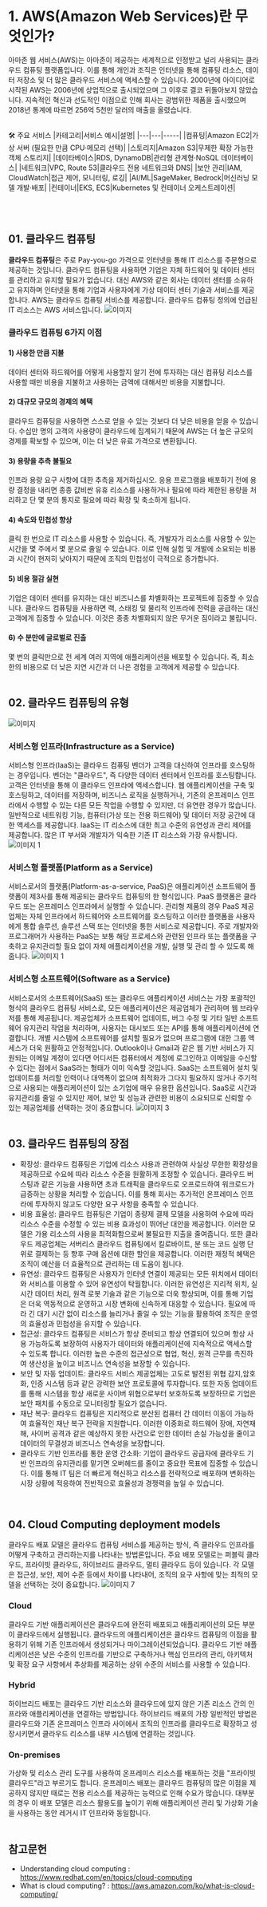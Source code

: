 # 1. AWS(Amazon Web Services)란 무엇인가?
아마존 웹 서비스(AWS)는 아마존이 제공하는 세계적으로 인정받고 널리 사용되는 클라우드 컴퓨팅 플랫폼입니다. 이를 통해 개인과 조직은 인터넷을 통해 컴퓨팅 리소스, 데이터 저장소 및 더 많은 클라우드 서비스에 액세스할 수 있습니다.
2000년에 아이디어로 시작된 AWS는 2006년에 상업적으로 출시되었으며 그 이후로 결코 뒤돌아보지 않았습니다. 지속적인 혁신과 선도적인 이점으로 인해 회사는 광범위한 제품을 출시했으며 2018년 통계에 따르면 256억 5천만 달러의 매출을 올렸습니다.
</br></br>

🛠️ 주요 서비스
|카테고리|서비스 예시|설명|
|---|---|-----|
|컴퓨팅|Amazon EC2|가상 서버 (필요한 만큼 CPU·메모리 선택)|
|스토리지|Amazon S3|무제한 확장 가능한 객체 스토리지|
|데이타베이스|RDS, DynamoDB|관리형 관계형·NoSQL 데이터베이스|
|네트워크|VPC, Route 53|클라우드 전용 네트워크와 DNS|
|보안 관리|IAM, CloudWatch|접근 제어, 모니터링, 로깅|
|AI/ML|SageMaker, Bedrock|머신러닝 모델 개발·배포|
|컨테이너|EKS, ECS|Kubernetes 및 컨테이너 오케스트레이션|

</br></br>

## 01. 클라우드 컴퓨팅
**클라우드 컴퓨팅**은 주로 Pay-you-go 가격으로 인터넷을 통해 IT 리소스를 주문형으로 제공하는 것입니다. 클라우드 컴퓨팅을 사용하면 기업은 자체 하드웨어 및 데이터 센터를 관리하고 유지할 필요가 없습니다. 대신 AWS와 같은 회사는 데이터 센터를 소유하고 유지하며 인터넷을 통해 기업과 사용자에게 가상 데이터 센터 기술과 서비스를 제공합니다.
AWS는 클라우드 컴퓨팅 서비스를 제공합니다. 클라우드 컴퓨팅 정의에 언급된 IT 리소스는 AWS 서비스입니다.
![이미지](https://github.com/user-attachments/assets/b45ec52d-9fd9-40a1-9784-bb78d25e09e9)
</br>

### 클라우드 컴퓨팅 6가지 이점
#### 1) 사용한 만큼 지불
데이터 센터와 하드웨어를 어떻게 사용할지 알기 전에 투자하는 대신 컴퓨팅 리소스를 사용할 때만 비용을 지불하고 사용하는 금액에 대해서만 비용을 지불합니다.
#### 2) 대규모 규모의 경제의 혜택
클라우드 컴퓨팅을 사용하면 스스로 얻을 수 있는 것보다 더 낮은 비용을 얻을 수 있습니다. 수십만 명의 고객의 사용량이 클라우드에 집계되기 때문에 AWS는 더 높은 규모의 경제를 확보할 수 있으며, 이는 더 낮은 유료 가격으로 변환됩니다.
#### 3) 용량을 추측 불필요
인프라 용량 요구 사항에 대한 추측을 제거하십시오. 응용 프로그램을 배포하기 전에 용량 결정을 내리면 종종 값비싼 유휴 리소스를 사용하거나 필요에 따라 제한된 용량을 처리하고 단 몇 분의 통지로 필요에 따라 확장 및 축소하게 됩니다.
#### 4) 속도와 민첩성 향상
클릭 한 번으로 IT 리소스를 사용할 수 있습니다. 즉, 개발자가 리소스를 사용할 수 있는 시간을 몇 주에서 몇 분으로 줄일 수 있습니다. 이로 인해 실험 및 개발에 소요되는 비용과 시간이 현저히 낮아지기 때문에 조직의 민첩성이 극적으로 증가합니다.
#### 5) 비용 절감 실현
기업은 데이터 센터를 유지하는 대신 비즈니스를 차별화하는 프로젝트에 집중할 수 있습니다. 클라우드 컴퓨팅을 사용하면 랙, 스태킹 및 물리적 인프라에 전력을 공급하는 대신 고객에게 집중할 수 있습니다. 이것은 종종 차별화되지 않은 무거운 짐이라고 불립니다.
#### 6) 수 분만에 글로벌로 진출
몇 번의 클릭만으로 전 세계 여러 지역에 애플리케이션을 배포할 수 있습니다. 즉, 최소한의 비용으로 더 낮은 지연 시간과 더 나은 경험을 고객에게 제공할 수 있습니다.
</br></br>

## 02. 클라우드 컴퓨팅의 유형
![이미지](https://github.com/user-attachments/assets/c09899fb-6e15-45f2-a094-0bc9a499c5a2)

### 서비스형 인프라(Infrastructure as a Service)
서비스형 인프라(IaaS)는 클라우드 컴퓨팅 벤더가 고객을 대신하여 인프라를 호스팅하는 경우입니다. 벤더는 "클라우드", 즉 다양한 데이터 센터에서 인프라를 호스팅합니다. 고객은 인터넷을 통해 이 클라우드 인프라에 액세스합니다. 웹 애플리케이션을 구축 및 호스팅하고, 데이터를 저장하며, 비즈니스 로직을 실행하거나, 기존의 온프레미스 인프라에서 수행할 수 있는 다른 모든 작업을 수행할 수 있지만, 더 유연한 경우가 많습니다.
일반적으로 네트워킹 기능, 컴퓨터(가상 또는 전용 하드웨어) 및 데이터 저장 공간에 대한 액세스를 제공합니다. IaaS는 IT 리소스에 대한 최고 수준의 유연성과 관리 제어를 제공합니다. 많은 IT 부서와 개발자가 익숙한 기존 IT 리소스와 가장 유사합니다.
![이미지 1](https://github.com/user-attachments/assets/868d9098-a7ef-420b-90b9-c442bcb79fd9)

### 서비스형 플랫폼(Platform as a Service)
서비스로서의 플랫폼(Platform-as-a-service, PaaS)은 애플리케이션 소프트웨어 플랫폼이 제3사를 통해 제공되는 클라우드 컴퓨팅의 한 형식입니다. PaaS 플랫폼은 클라우드 또는 온프레미스 인프라에서 실행할 수 있습니다. 관리형 제품의 경우 PaaS 제공업체는 자체 인프라에서 하드웨어와 소프트웨어를 호스팅하고 이러한 플랫폼을 사용자에게 통합 솔루션, 솔루션 스택 또는 인터넷을 통한 서비스로 제공합니다.
주로 개발자와 프로그래머가 사용하는 PaaS는 보통 해당 프로세스와 관련된 인프라 또는 플랫폼을 구축하고 유지관리할 필요 없이 자체 애플리케이션을 개발, 실행 및 관리 할 수 있도록 해줍니다.
![이미지 1](https://github.com/user-attachments/assets/60268ff5-978a-4f15-b39f-71feada69847)

### 서비스형 소프트웨어(Software as a Service)
서비스로서의 소프트웨어(SaaS) 또는 클라우드 애플리케이션 서비스는 가장 포괄적인 형식의 클라우드 컴퓨팅 서비스로, 모든 애플리케이션은 제공업체가 관리하며 웹 브라우저를 통해 제공됩니다. 제공업체가 소프트웨어 업데이트, 버그 수정 및 기타 일반 소프트웨어 유지관리 작업을 처리하며, 사용자는 대시보드 또는 API를 통해 애플리케이션에 연결합니다. 개별 시스템에 소프트웨어를 설치할 필요가 없으며 프로그램에 대한 그룹 액세스가 더욱 원활하고 안정적입니다.
Outlook이나 Gmail과 같은 웹 기반 서비스가 지원되는 이메일 계정이 있다면 어디서든 컴퓨터에서 계정에 로그인하고 이메일을 수신할 수 있다는 점에서 SaaS라는 형태가 이미 익숙할 것입니다. SaaS는 소프트웨어 설치 및 업데이트를 처리할 인력이나 대역폭이 없으며 최적화가 그다지 필요하지 않거나 주기적으로 사용되는 애플리케이션이 있는 소기업에 매우 유용한 옵션입니다. SaaS로 시간과 유지관리를 줄일 수 있지만 제어, 보안 및 성능과 관련한 비용이 소요되므로 신뢰할 수 있는 제공업체를 선택하는 것이 중요합니다.
![이미지 3](https://github.com/user-attachments/assets/30afa73b-7b28-424e-9005-456c444697ca)
</br></br>

## 03. 클라우드 컴퓨팅의 장점
- 확장성: 클라우드 컴퓨팅은 기업에 리소스 사용과 관련하여 사실상 무한한 확장성을 제공하므로 수요에 따라 리소스 수준을 원활하게 조정할 수 있습니다. 클라우드 버스팅과 같은 기능을 사용하면 초과 트래픽을 클라우드로 오프로드하여 워크로드가 급증하는 상황을 처리할 수 있습니다. 이를 통해 회사는 추가적인 온프레미스 인프라에 투자하지 않고도 다양한 요구 사항을 충족할 수 있습니다.
- 비용 효율성: 클라우드 컴퓨팅은 기업이 종량제 결제 모델을 사용하여 수요에 따라 리소스 수준을 수정할 수 있는 비용 효과성이 뛰어난 대안을 제공합니다. 이러한 모델은 가용 리소스의 사용을 최적화함으로써 불필요한 지출을 줄여줍니다. 또한 클라우드 제공업체는 서버리스 클라우드 컴퓨팅에서 킬로바이트, 분 또는 코드 실행 단위로 결제하는 등 향후 구매 옵션에 대한 할인을 제공합니다. 이러한 재정적 혜택은 조직이 예산을 더 효율적으로 관리하는 데 도움이 됩니다.
- 유연성: 클라우드 컴퓨팅은 사용자가 인터넷 연결이 제공되는 모든 위치에서 데이터와 서비스를 이용할 수 있어 유연성이 탁월합니다. 이러한 유연성은 지리적 위치, 실시간 데이터 처리, 원격 로봇 기술과 같은 기능으로 더욱 향상되며, 이를 통해 기업은 더욱 역동적으로 운영하고 시장 변화에 신속하게 대응할 수 있습니다. 필요에 따라 긴 대기 시간 없이 리소스를 늘리거나 줄일 수 있는 기능을 활용하여 조직은 운영의 효율성과 민첩성을 유지할 수 있습니다.
- 접근성: 클라우드 컴퓨팅은 서비스가 항상 준비되고 항상 연결되어 있으며 항상 사용 가능하도록 보장하여 사용자가 데이터와 애플리케이션에 지속적으로 액세스할 수 있도록 합니다. 이러한 높은 수준의 접근성으로 협업, 혁신, 원격 근무를 촉진하여 생산성을 높이고 비즈니스 연속성을 보장할 수 있습니다.
- 보안 및 자동 업데이트: 클라우드 서비스 제공업체는 고도로 발전된 위협 감지,암호화, 인증 시스템 등과 같은 강력한 보안 프로토콜에 투자합니다. 또한 자동 업데이트를 통해 시스템을 항상 새로운 사이버 위협으로부터 보호하도록 보장하므로 기업은 보안 패치를 수동으로 모니터링할 필요가 없습니다.
- 재난 복구: 클라우드 컴퓨팅은 지리적으로 분산된 컴퓨터 간 데이터 이동이 가능하여 효율적인 재난 복구 전략을 지원합니다. 이러한 이중화로 하드웨어 장애, 자연재해, 사이버 공격과 같은 예상하지 못한 사건으로 인한 데이터 손실 가능성을 줄이고 데이터의 무결성과 비즈니스 연속성을 보장합니다.
- 클라우드 기반 인프라를 통한 운영 간소화: 기업이 클라우드 공급자에 클라우드 기반 인프라의 유지관리를 맡기면 오버헤드를 줄이고 중요한 목표에 집중할 수 있습니다. 이를 통해 IT 팀은 더 빠르게 혁신하고 리소스를 전략적으로 배포하며 변화하는 시장 상황에 적응하여 전반적으로 효율성과 경쟁력을 높일 수 있습니다.
</br>

## 04. Cloud Computing deployment models
클라우드 배포 모델은 클라우드 컴퓨팅 서비스를 제공하는 방식, 즉 클라우드 인프라를 어떻게 구축하고 관리하는지를 나타내는 방법론입니다. 주요 배포 모델로는 퍼블릭 클라우드, 프라이빗 클라우드, 하이브리드 클라우드, 멀티 클라우드 등이 있습니다. 각 모델은 접근성, 보안, 제어 수준 등에서 차이를 나타내어, 조직의 요구 사항에 맞는 최적의 모델을 선택하는 것이 중요합니다.
![이미지 7](https://github.com/user-attachments/assets/2e3554c6-c0a7-4cfd-824d-7f4b74163353)

### Cloud
클라우드 기반 애플리케이션은 클라우드에 완전히 배포되고 애플리케이션의 모든 부분이 클라우드에서 실행됩니다. 클라우드의 애플리케이션은 클라우드 컴퓨팅의 이점을 활용하기 위해 기존 인프라에서 생성되거나 마이그레이션되었습니다. 클라우드 기반 애플리케이션은 낮은 수준의 인프라를 기반으로 구축하거나 핵심 인프라의 관리, 아키텍처 및 확장 요구 사항에서 추상화를 제공하는 상위 수준의 서비스를 사용할 수 있습니다.

### Hybrid
하이브리드 배포는 클라우드 기반 리소스와 클라우드에 있지 않은 기존 리소스 간의 인프라와 애플리케이션을 연결하는 방법입니다. 하이브리드 배포의 가장 일반적인 방법은 클라우드와 기존 온프레미스 인프라 사이에서 조직의 인프라를 클라우드로 확장하고 성장시키면서 클라우드 리소스를 내부 시스템에 연결하는 것입니다.

### On-premises
가상화 및 리소스 관리 도구를 사용하여 온프레미스 리소스를 배포하는 것을 "프라이빗 클라우드"라고 부르기도 합니다. 온프레미스 배포는 클라우드 컴퓨팅의 많은 이점을 제공하지 않지만 때로는 전용 리소스를 제공하는 능력으로 인해 수요가 많습니다. 대부분의 경우 이 배포 모델은 리소스 활용도를 높이기 위해 애플리케이션 관리 및 가상화 기술을 사용하는 동안 레거시 IT 인프라와 동일합니다.
</br></br>

## 참고문헌
- Understanding cloud computing : https://www.redhat.com/en/topics/cloud-computing
- What is cloud computing? : https://aws.amazon.com/ko/what-is-cloud-computing/
</br>
